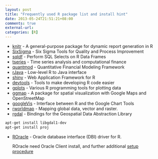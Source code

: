 ```yaml
---
layout: post
title: "Frequently used R package list and install hint"
date: 2013-05-24T21:51:21+08:00
comments: true
external-url:
categories: [R]
---
```


* [knitr](http://cran.r-project.org/web/packages/knitr/) - A general-purpose package for dynamic report generation in R
* [SixSigma](http://cran.r-project.org/web/packages/SixSigma/) - Six Sigma Tools for Quality and Process Improvement
* [sqldf](http://cran.r-project.org/web/packages/sqldf/) - Perform SQL Selects on R Data Frames
* [tseries](http://cran.r-project.org/web/packages/tseries/) - Time series analysis and computational finance
* [quantmod](http://cran.r-project.org/web/packages/quantmod/) - Quantitative Financial Modeling Framework
* [rJava](http://cran.r-project.org/web/packages/rJava/) - Low-level R to Java interface
* [shiny](http://cran.r-project.org/web/packages/shiny/) - Web Application Framework for R
* [devtools](http://cran.r-project.org/web/packages/devtools/) - Tools to make developing R code easier
* [gplots](http://cran.r-project.org/web/packages/gplots/) - Various R programming tools for plotting data
* [ggmap](http://cran.r-project.org/web/packages/ggmap/) - A package for spatial visualization with Google Maps and OpenStreetMap
* [googleVis](http://cran.r-project.org/web/packages/googleVis/) - Interface between R and the Google Chart Tools
* [rworldmap](http://cran.r-project.org/web/packages/rworldmap/) - Mapping global data, vector and raster.
* [rgdal](http://cran.r-project.org/web/packages/rgdal/) - Bindings for the Geospatial Data Abstraction Library

```bash To install rgdal package
apt-get install libgdal1-dev
apt-get install proj
```

* [ROracle](http://cran.r-project.org/web/packages/ROracle/) - Oracle database interface (DBI) driver for R.

    ROracle need Oracle Client install, and further additional [setup procedure](/2012/09/16/install-r-and-rstudio-in-ubuntu/)

